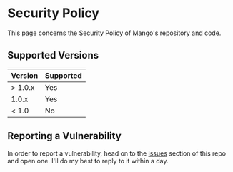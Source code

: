 # Security Policy
This page concerns the Security Policy of Mango's repository and code.

## Supported Versions

| Version | Supported          |
| ------- | ------------------ |
| > 1.0.x | Yes                |
| 1.0.x   | Yes                |
| < 1.0   | No                 |

## Reporting a Vulnerability
In order to report a vulnerability, head on to the [issues](https://github.com/ma15fo43/Mango/issues?q=is%3Aissue+is%3Aopen+sort%3Aupdated-desc) section of this repo and open one.
I'll do my best to reply to it within a day.
